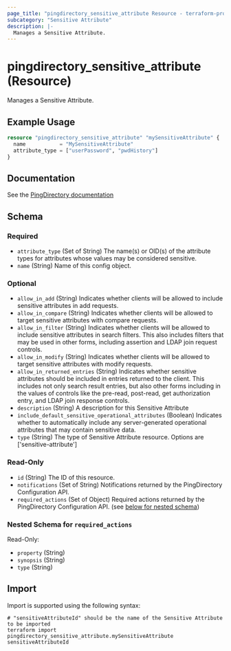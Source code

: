 ```yaml
---
page_title: "pingdirectory_sensitive_attribute Resource - terraform-provider-pingdirectory"
subcategory: "Sensitive Attribute"
description: |-
  Manages a Sensitive Attribute.
---
```


# pingdirectory_sensitive_attribute (Resource)

Manages a Sensitive Attribute.

## Example Usage

```terraform
resource "pingdirectory_sensitive_attribute" "mySensitiveAttribute" {
  name           = "MySensitiveAttribute"
  attribute_type = ["userPassword", "pwdHistory"]
}
```

## Documentation
See the [PingDirectory documentation](https://docs.pingidentity.com/r/en-us/pingdirectory-93/pd_ds_config_sensitive_attriutes)

<!-- schema generated by tfplugindocs -->
## Schema

### Required

- `attribute_type` (Set of String) The name(s) or OID(s) of the attribute types for attributes whose values may be considered sensitive.
- `name` (String) Name of this config object.

### Optional

- `allow_in_add` (String) Indicates whether clients will be allowed to include sensitive attributes in add requests.
- `allow_in_compare` (String) Indicates whether clients will be allowed to target sensitive attributes with compare requests.
- `allow_in_filter` (String) Indicates whether clients will be allowed to include sensitive attributes in search filters. This also includes filters that may be used in other forms, including assertion and LDAP join request controls.
- `allow_in_modify` (String) Indicates whether clients will be allowed to target sensitive attributes with modify requests.
- `allow_in_returned_entries` (String) Indicates whether sensitive attributes should be included in entries returned to the client. This includes not only search result entries, but also other forms including in the values of controls like the pre-read, post-read, get authorization entry, and LDAP join response controls.
- `description` (String) A description for this Sensitive Attribute
- `include_default_sensitive_operational_attributes` (Boolean) Indicates whether to automatically include any server-generated operational attributes that may contain sensitive data.
- `type` (String) The type of Sensitive Attribute resource. Options are ['sensitive-attribute']

### Read-Only

- `id` (String) The ID of this resource.
- `notifications` (Set of String) Notifications returned by the PingDirectory Configuration API.
- `required_actions` (Set of Object) Required actions returned by the PingDirectory Configuration API. (see [below for nested schema](#nestedatt--required_actions))

<a id="nestedatt--required_actions"></a>
### Nested Schema for `required_actions`

Read-Only:

- `property` (String)
- `synopsis` (String)
- `type` (String)

## Import

Import is supported using the following syntax:

```shell
# "sensitiveAttributeId" should be the name of the Sensitive Attribute to be imported
terraform import pingdirectory_sensitive_attribute.mySensitiveAttribute sensitiveAttributeId
```

